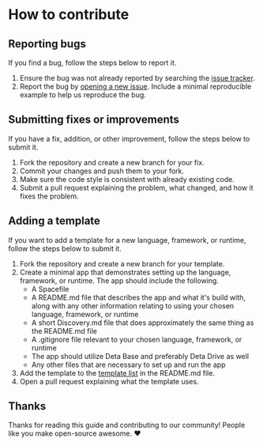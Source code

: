 # How to contribute

## Reporting bugs

If you find a bug, follow the steps below to report it.

1. Ensure the bug was not already reported by searching the [issue tracker](https://github.com/deta/space-templates/issues).
2. Report the bug by [opening a new issue](https://github.com/deta/space-templates/issues/new). Include a minimal reproducible example to help us reproduce the bug.

## Submitting fixes or improvements

If you have a fix, addition, or other improvement, follow the steps below to submit it.

1. Fork the repository and create a new branch for your fix.
2. Commit your changes and push them to your fork.
3. Make sure the code style is consistent with already existing code.
4. Submit a pull request explaining the problem, what changed, and how it fixes the problem.

## Adding a template

If you want to add a template for a new language, framework, or runtime, follow the steps below to submit it.

1. Fork the repository and create a new branch for your template.
2. Create a minimal app that demonstrates setting up the language, framework, or runtime. The app should include the following.
    - A Spacefile
    - A README.md file that describes the app and what it's build with, along with any other information relating to using your chosen language, framework, or runtime
    - A short Discovery.md file that does approximately the same thing as the README.md file
    - A .gitignore file relevant to your chosen language, framework, or runtime
    - The app should utilize Deta Base and preferably Deta Drive as well
    - Any other files that are necessary to set up and run the app
3. Add the template to the [template list](README.md#template-list) in the README.md file.
4. Open a pull request explaining what the template uses.

## Thanks

Thanks for reading this guide and contributing to our community! People like you make open-source awesome. ❤️
